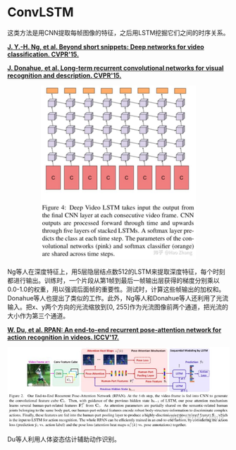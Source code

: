# ConvLSTM

这类方法是用CNN提取每帧图像的特征，之后用LSTM挖掘它们之间的时序关系。

**[J. Y.-H. Ng, et al. Beyond short snippets: Deep networks for video classification. CVPR'15.](https://arxiv.org/abs/1503.08909)**

**[J. Donahue, et al. Long-term recurrent convolutional networks for visual recognition and description. CVPR'15.](https://arxiv.org/abs/1411.4389)**

<p align="center"><img src=images/0010.jpg alt="Sample"  width="70%" height="70%"></p>

Ng等人在深度特征上，用5层隐层结点数512的LSTM来提取深度特征，每个时刻都进行输出。训练时，一个片段从第1帧到最后一帧输出层获得的梯度分别乘以0.0-1.0的权重，用以强调后面帧的重要性。测试时，计算这些帧输出的加权和。Donahue等人也提出了类似的工作。此外，Ng等人和Donahue等人还利用了光流输入。把x、y两个方向的光流缩放到[0, 255]作为光流图像前两个通道，把光流的大小作为第三个通道。

**[W. Du, et al. RPAN: An end-to-end recurrent pose-attention network for action recognition in videos. ICCV'17.](https://www.sciencedirect.com/science/article/pii/S0031320319301098)**

![](images/0011.jpg)

Du等人利用人体姿态估计辅助动作识别。
